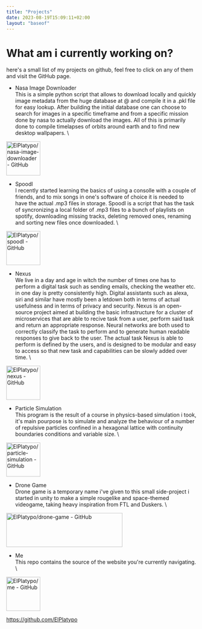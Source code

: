 ```yaml
---
title: "Projects"
date: 2023-08-19T15:09:11+02:00
layout: "baseof"
---
```



# What am i currently working on?

here's a small list of my projects on github, feel free to click on any of them and visit the GitHub page. 

- Nasa Image Downloader \
This is a simple python script that allows to download locally and quickly image metadata from the huge database at @ and compile it in a .pkl file for easy lookup. After building the initial database one can choose to search for images in a specific timeframe and from a specific mission done by nasa to actually download the images. All of this is primarily done to compile timelapses of orbits around earth and to find new desktop wallpapers. \
<a href="https://github.com/ElPlatypo/nasa-image-downloader">
  <img src="/images/nasa-image-downloader.png" alt="ElPlatypo/nasa-image-downloader - GitHub" height="90">
</a>

- Spoodl \
I recently started learning the basics of using a consolle with a couple of friends, and to mix songs in one's software of choice it is needed to have the actual .mp3 files in storage. Spoodl is a script that has the task of syncronizing a local folder of .mp3 files to a bunch of playlists on spotify, downloading missing tracks, deleting removed ones, renaming and sorting new files once downloaded. \
<a href="https://github.com/ElPlatypo/spoodl">
  <img src="/images/spoodl.png" alt="ElPlatypo/spoodl - GitHub" height="90">
</a>

- Nexus \
We live in a day and age in witch the number of times one has to perform a digital task such as sending emails, checking the weather etc. in one day is pretty consistently high. Digital assistants such as alexa, siri and similar have mostly been a letdown both in terms of actual usefulness and in terms of privacy and security. Nexus is an open-source project aimed at building the basic infrastructure for a cluster of microservices that are able to recive task from a user, perform said task and return an appropriate response. Neural networks are both used to correctly classify the task to perform and to generate human readable responses to give back to the user. The actual task Nexus is able to perform is defined by the users, and is designed to be modular and easy to access so that new task and capabilities can be slowly added over time. \
<a href="https://github.com/ElPlatypo/nexus">
  <img src="/images/nexus.png" alt="ElPlatypo/nexus - GitHub" height="90">
</a>

- Particle Simulation \
This program is the result of a course in physics-based simulation i took, it's main pourpose is to simulate and analyze the behaviour of a number of repulsive particles confined in a hexagonal lattice with continuity boundaries conditions and variable size. \
<a href="https://github.com/ElPlatypo/particle-simulation">
  <img src="/images/particle-simulation.png" alt="ElPlatypo/particle-simulation - GitHub" height="90">
</a>

- Drone Game \
Drone game is a temporary name i've given to this small side-project i started in unity to make a simple rougelike and space-themed videogame, taking heavy inspiration from FTL and Duskers. \
<a href="https://github.com/ElPlatypo/drone-game">
  <img src="/images/drone-game.png" alt="ElPlatypo/drone-game - GitHub" height="90" width="308">
</a>

- Me \
This repo contains the source of the website you're currently navigating. \
<a href="https://github.com/ElPlatypo/me">
  <img src="/images/me.png" alt="ElPlatypo/me - GitHub" height="90">
</a>

https://github.com/ElPlatypo
